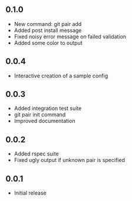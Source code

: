 ## 0.1.0
 - New command: git pair add
 - Added post install message
 - Fixed noisy error message on failed validation
 - Added some color to output

## 0.0.4
 - Interactive creation of a sample config

## 0.0.3
 - Added integration test suite
 - git pair init command
 - Improved documentation

## 0.0.2
 - Added rspec suite
 - Fixed ugly output if unknown pair is specified

## 0.0.1
 - Initial release